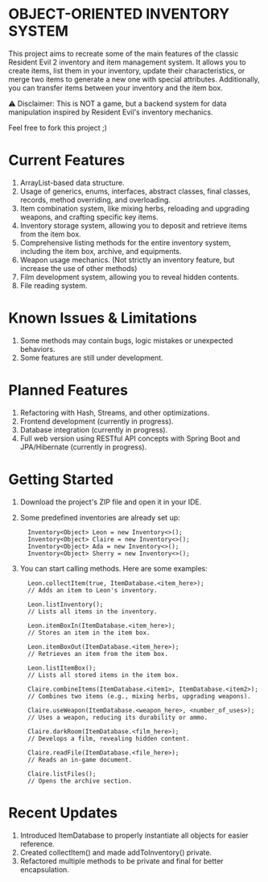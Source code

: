 # OBJECT-ORIENTED INVENTORY SYSTEM

This project aims to recreate some of the main features of the classic Resident Evil 2 inventory and item management system. It allows you to create items, list them in your inventory, update their characteristics, or merge two items to generate a new one with special attributes. Additionally, you can transfer items between your inventory and the item box.

⚠️ Disclaimer: This is NOT a game, but a backend system for data manipulation inspired by Resident Evil's inventory mechanics.

Feel free to fork this project ;)

# Current Features

1. ArrayList-based data structure. 
2. Usage of generics, enums, interfaces, abstract classes, final classes, records, method overriding, and overloading. 
3. Item combination system, like mixing herbs, reloading and upgrading weapons, and crafting specific key items. 
4. Inventory storage system, allowing you to deposit and retrieve items from the item box. 
5. Comprehensive listing methods for the entire inventory system, including the item box, archive, and equipments. 
6. Weapon usage mechanics. (Not strictly an inventory feature, but increase the use of other methods)
7. Film development system, allowing you to reveal hidden contents. 
8. File reading system.

# Known Issues & Limitations

1. Some methods may contain bugs, logic mistakes or unexpected behaviors.
2. Some features are still under development.

# Planned Features

1. Refactoring with Hash, Streams, and other optimizations.
2. Frontend development (currently in progress).
3. Database integration (currently in progress).
4. Full web version using RESTful API concepts with Spring Boot and JPA/Hibernate (currently in progress).

# Getting Started

1. Download the project's ZIP file and open it in your IDE.
2. Some predefined inventories are already set up:

         Inventory<Object> Leon = new Inventory<>();
         Inventory<Object> Claire = new Inventory<>();
         Inventory<Object> Ada = new Inventory<>();
         Inventory<Object> Sherry = new Inventory<>();

3. You can start calling methods. Here are some examples:

         Leon.collectItem(true, ItemDatabase.<item_here>);
         // Adds an item to Leon's inventory.
         
         Leon.listInventory();
         // Lists all items in the inventory.
         
         Leon.itemBoxIn(ItemDatabase.<item_here>);
         // Stores an item in the item box.
         
         Leon.itemBoxOut(ItemDatabase.<item_here>);
         // Retrieves an item from the item box.
         
         Leon.listItemBox();
         // Lists all stored items in the item box.
         
         Claire.combineItems(ItemDatabase.<item1>, ItemDatabase.<item2>);
         // Combines two items (e.g., mixing herbs, upgrading weapons).
         
         Claire.useWeapon(ItemDatabase.<weapon_here>, <number_of_uses>);
         // Uses a weapon, reducing its durability or ammo.
         
         Claire.darkRoom(ItemDatabase.<film_here>);
         // Develops a film, revealing hidden content.
         
         Claire.readFile(ItemDatabase.<file_here>);
         // Reads an in-game document.
         
         Claire.listFiles();
         // Opens the archive section.

# Recent Updates

1. Introduced ItemDatabase to properly instantiate all objects for easier reference.
2. Created collectItem() and made addToInventory() private.
3. Refactored multiple methods to be private and final for better encapsulation.